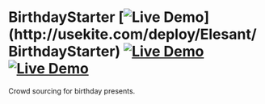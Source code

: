 BirthdayStarter [![Live Demo](http://usekite.com/live-demo-button.png?)](http://usekite.com/deploy/Elesant/BirthdayStarter) [![Live Demo](https://usekite.com/live-demo-button.png)](https://usekite.com/deploy) [![Live Demo](https://usekite.com/live-demo-button.png)](https://localhost/deploy)
===============

Crowd sourcing for birthday presents.
